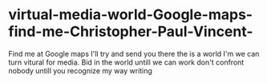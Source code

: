 # virtual-media-world-Google-maps-find-me-Christopher-Paul-Vincent-
Find me at Google maps I'll try and send you there the is a world I'm we can turn vitural for media.  Bid in the world untill we can work   don't confront nobody untill you recognize my way writing 
